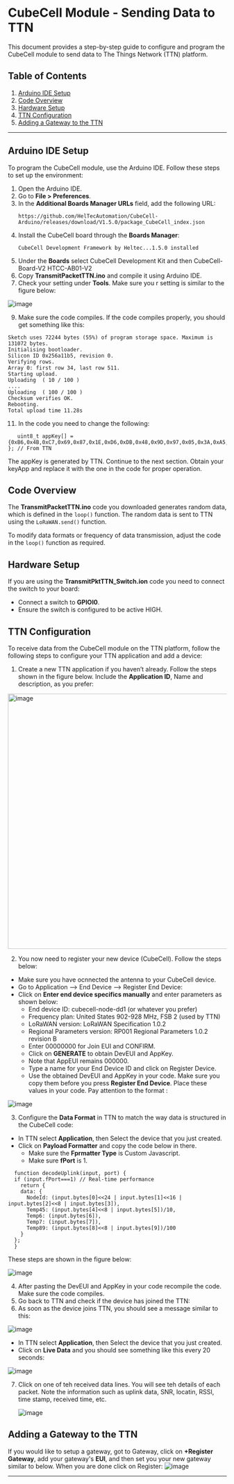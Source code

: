 
# CubeCell Module - Sending Data to TTN

This document provides a step-by-step guide to configure and program the CubeCell module to send data to The Things Network (TTN) platform.

## Table of Contents
1. [Arduino IDE Setup](#arduino-ide-setup)
2. [Code Overview](#code-overview)
3. [Hardware Setup](#hardware-setup)
4. [TTN Configuration](#ttn-configuration)
5. [Adding a Gateway to the TTN](#Adding_a_Gateway_to_the_TTN)

---

## Arduino IDE Setup

To program the CubeCell module, use the Arduino IDE. Follow these steps to set up the environment:

1. Open the Arduino IDE.
2. Go to **File > Preferences**.
3. In the **Additional Boards Manager URLs** field, add the following URL:
   ```
   https://github.com/HelTecAutomation/CubeCell-Arduino/releases/download/V1.5.0/package_CubeCell_index.json
   ```
4. Install the CubeCell board through the **Boards Manager**:
   ```
   CubeCell Development Framework by Heltec...1.5.0 installed
   ```
5. Under the **Boards** select CubeCell Development Kit and then CubeCell-Board-V2 HTCC-AB01-V2
6. Copy **TransmitPacketTTN.ino** and compile it using Arduino IDE.
7. Check your setting under **Tools**. Make sure you r setting is similar to the figure below:

![image](https://github.com/user-attachments/assets/597f3bd8-89dc-45a0-8ebe-fda1899541d0)

9. Make sure the code compiles. If the code compiles properly, you should get something like this: 
```
Sketch uses 72244 bytes (55%) of program storage space. Maximum is 131072 bytes.
Initialising bootloader.
Silicon ID 0x256a11b5, revision 0.
Verifying rows.
Array 0: first row 34, last row 511.
Starting upload.
Uploading  ( 10 / 100 )
....
Uploading  ( 100 / 100 )
Checksum verifies OK.
Rebooting.
Total upload time 11.28s    
```
11. In the code you need to change the following:
```
   uint8_t appKey[] = {0xB6,0x4B,0xC7,0x69,0x87,0x1E,0xD6,0xDB,0x48,0x9D,0x97,0x05,0x3A,0xA5,0x2D,0x59 }; // From TTN
```
   The appKey is generated by TTN.  Continue to the next section. Obtain your keyApp and replace it with the one in the code for proper operation. 

## Code Overview

The **TransmitPacketTTN.ino** code you downloaded generates random data, which is defined in the `loop()` function. The random data is sent to TTN using the `LoRaWAN.send()` function.

To modify data formats or frequency of data transmission, adjust the code in the `loop()` function as required.

## Hardware Setup

If you are using the **TransmitPktTTN_Switch.ion** code you need to connect the switch to your board: 

- Connect a switch to **GPIOI0**.
- Ensure the switch is configured to be active HIGH.

## TTN Configuration

To receive data from the CubeCell module on the TTN platform, follow the following steps to configure your TTN application and add a device:

1. Create a new TTN application if you haven’t already. Follow the steps shown in the figure below. Include the **Application ID**, Name and description, as you prefer:

  <img width="587" alt="image" src="https://github.com/user-attachments/assets/ccb96cf3-f3b8-4581-b114-0e14608eb1bb">

2. You now need to register your new device (CubeCell). Follow the steps below:

- Make sure you have ocnnected the antenna to your CubeCell device. 
- Go to Application --> End Device --> Register End Device:
- Click on **Enter end device specifics manually** and enter parameters as shown below:
   - End device ID: cubecell-node-dd1 (or whatever you prefer)
   - Frequency plan: United States 902-928 MHz, FSB 2 (used by TTN)
   - LoRaWAN version: LoRaWAN Specification 1.0.2
   - Regional Parameters version: RP001 Regional Parameters 1.0.2 revision B
   - Enter 00000000 for Join EUI and CONFIRM.
   - Click on **GENERATE** to obtain DevEUI and AppKey.
   - Note that AppEUI remains 000000.
   - Type a name for your End Device ID and click on Register Device.
   - Use the obtained DevEUI and AppKey in your code. Make sure you copy them before you press **Register End Device**. Place these values in your code. Pay attention to the format :

![image](https://github.com/user-attachments/assets/9885c30c-769a-4920-8e54-d390334a9bfb)

3. Configure the **Data Format** in TTN to match the way data is structured in the CubeCell code:
- In TTN select **Application**, then Select the device that you just created.
- Click on **Payload Formatter** and copy the code below in there.
   - Make sure the **Fprmatter Type** is Custom Javascript.
   - Make sure **fPort** is 1.
```
  function decodeUplink(input, port) {
  if (input.fPort===1) // Real-time performance
    return {
    data: {
      NodeId: (input.bytes[0]<<24 | input.bytes[1]<<16 | input.bytes[2]<<8 | input.bytes[3]),
      Temp45: (input.bytes[4]<<8 | input.bytes[5])/10,
      Temp6: (input.bytes[6]),
      Temp7: (input.bytes[7]),
      Temp89: (input.bytes[8]<<8 | input.bytes[9])/100
    }
  };
  }
   ```

These steps are shown in the figure below: 

![image](https://github.com/user-attachments/assets/888d1a56-af12-43a8-8513-a1232380c396)

4. After pasting the DevEUI and AppKey in your code recompile the code. Make sure the code compiles.
5. Go back to TTN and check if the device has joined the TTN:
6. As soon as the device joins TTN, you should see a message similar to this:
   
![image](https://github.com/user-attachments/assets/3dc57b07-93d4-4bc8-84bf-0264ff15fce5)

- In TTN select **Application**, then Select the device that you just created.
- Click on **Live Data** and you should see something like this every 20 seconds:

![image](https://github.com/user-attachments/assets/9e59385d-c442-4702-8a01-90acf545bbfb)

7. Click on one of teh received data lines. You will see teh details of each packet. Note the information such as
uplink data, SNR, locatin, RSSI, time stamp, received time, etc. 

   ![image](https://github.com/user-attachments/assets/3bee3f2c-fb17-4089-acd3-51cabdbc2206)

## Adding a Gateway to the TTN

If you would like to setup a gateway, got to Gateway, click on **+Register Gateway**,  add your gateway's **EUI**, and then set you your new gateway similar to below. When you are done click on Register:
![image](https://github.com/user-attachments/assets/5a95ebf6-9452-464e-84ea-bb8781e75f6d)


-------------
